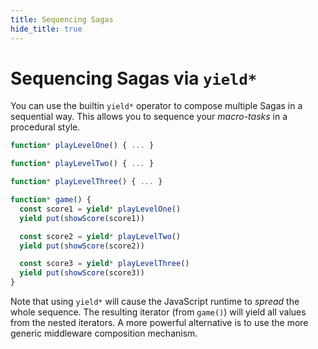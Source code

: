 ```yaml
---
title: Sequencing Sagas
hide_title: true
---
```


# Sequencing Sagas via `yield*`

You can use the builtin `yield*` operator to compose multiple Sagas in a sequential way. This allows you to sequence your *macro-tasks* in a procedural style.

```javascript
function* playLevelOne() { ... }

function* playLevelTwo() { ... }

function* playLevelThree() { ... }

function* game() {
  const score1 = yield* playLevelOne()
  yield put(showScore(score1))

  const score2 = yield* playLevelTwo()
  yield put(showScore(score2))

  const score3 = yield* playLevelThree()
  yield put(showScore(score3))
}
```

Note that using `yield*` will cause the JavaScript runtime to *spread* the whole sequence. The resulting iterator (from `game()`) will yield all values from the nested iterators. A more powerful alternative is to use the more generic middleware composition mechanism.
